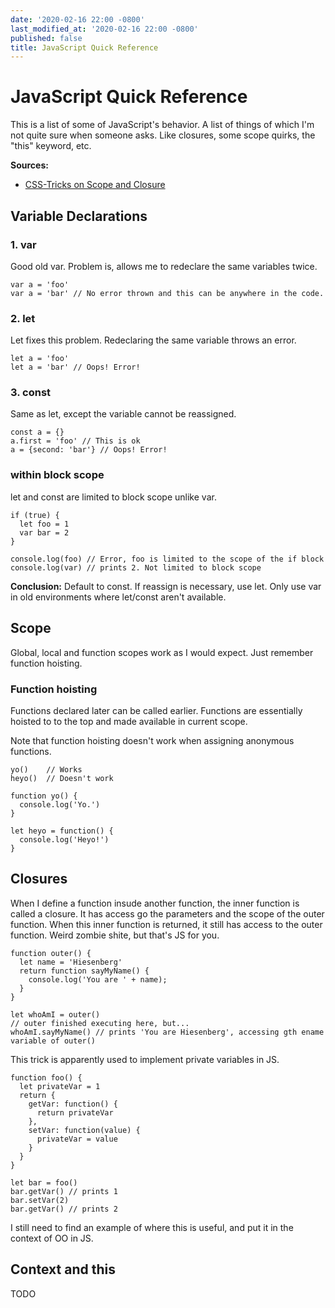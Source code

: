 ```yaml
---
date: '2020-02-16 22:00 -0800'
last_modified_at: '2020-02-16 22:00 -0800'
published: false
title: JavaScript Quick Reference
---
```

# JavaScript Quick Reference

This is a list of some of JavaScript's behavior. A list of things of which I'm not quite sure when someone asks. Like closures, some scope quirks, the "this" keyword, etc.

__Sources:__
- [CSS-Tricks on Scope and Closure](https://css-tricks.com/javascript-scope-closures)

## Variable Declarations

### 1. var

Good old var. Problem is, allows me to redeclare the same variables twice.

```
var a = 'foo'
var a = 'bar' // No error thrown and this can be anywhere in the code.
```

### 2. let

Let fixes this problem. Redeclaring the same variable throws an error.

```
let a = 'foo'
let a = 'bar' // Oops! Error!
```

### 3. const

Same as let, except the variable cannot be reassigned.

```
const a = {}
a.first = 'foo' // This is ok
a = {second: 'bar'} // Oops! Error!
```

### within block scope

let and const are limited to block scope unlike var.

```
if (true) {
  let foo = 1
  var bar = 2
}

console.log(foo) // Error, foo is limited to the scope of the if block
console.log(var) // prints 2. Not limited to block scope
```

__Conclusion:__ Default to const. If reassign is necessary, use let. Only use var in old environments where let/const aren't available.

## Scope

Global, local and function scopes work as I would expect. Just remember function hoisting.

### Function hoisting

Functions declared later can be called earlier. Functions are essentially hoisted to to the top and made available in current scope.

Note that function hoisting doesn't work when assigning anonymous functions.

```
yo()    // Works
heyo()  // Doesn't work

function yo() {
  console.log('Yo.')
}

let heyo = function() {
  console.log('Heyo!')
}
```

## Closures

When I define a function insude another function, the inner function is called a closure. It has access go the parameters and the scope of the outer function. When this inner function is returned, it still has access to the outer function. Weird zombie shite, but that's JS for you.

```
function outer() {
  let name = 'Hiesenberg'
  return function sayMyName() {
    console.log('You are ' + name);
  }
}

let whoAmI = outer()
// outer finished executing here, but...
whoAmI.sayMyName() // prints 'You are Hiesenberg', accessing gth ename variable of outer()
```

This trick is apparently used to implement private variables in JS.
```
function foo() {
  let privateVar = 1
  return {
    getVar: function() {
      return privateVar
    },
    setVar: function(value) {
      privateVar = value
    }
  }
}

let bar = foo()
bar.getVar() // prints 1
bar.setVar(2)
bar.getVar() // prints 2
```

I still need to find an example of where this is useful, and put it in the context of OO in JS.

## Context and this

TODO
